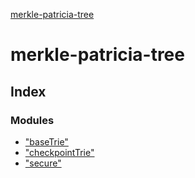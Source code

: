 [merkle-patricia-tree](README.md)

# merkle-patricia-tree

## Index

### Modules

* ["baseTrie"](modules/_basetrie_.md)
* ["checkpointTrie"](modules/_checkpointtrie_.md)
* ["secure"](modules/_secure_.md)
